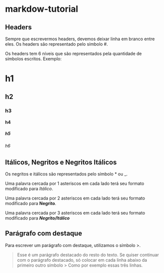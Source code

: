 # markdow-tutorial

## Headers

Sempre que escrevermos headers, devemos deixar linha em branco entre eles.
Os headers são representado pelo símbolo #.

Os headers tem 6 níveis que são representados pela quantidade de símbolos escritos. Exemplo:

# h1

## h2

### h3

#### h4

##### h5

###### h6

## Itálicos, Negritos e Negritos Itálicos

Os negritos e itálicos são representados pelo símbolo * ou _.

Uma palavra cercada por 1 asteriscos em cada lado terá seu formato modificado para *Itálico*.

Uma palavra cercada por 2 asteriscos em cada lado terá seu formato modificado para **Negrito**.

Uma palavra cercada por 3 asteriscos em cada lado terá seu formato modificado para ***Negrito/Itálico***

## Parágrafo com destaque

Para escrever um parágrafo com destaque, utilizamos o símbolo >.

> Esse é um parágrafo destacado do resto do texto.
> Se quiser continuar com o parágrafo destacado, só colocar em cada linha abaixo da primeiro outro símbolo >
> Como por exemplo essas três linhas.


